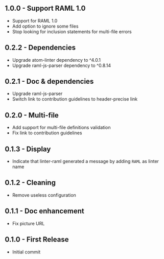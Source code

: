 ## 1.0.0 - Support RAML 1.0
* Support for RAML 1.0
* Add option to ignore some files
* Stop looking for inclusion statements for multi-file errors

## 0.2.2 - Dependencies
* Upgrade atom-linter dependency to ^4.0.1
* Upgrade raml-js-parser dependency to ^0.8.14

## 0.2.1 - Doc & dependencies
* Upgrade raml-js-parser
* Switch link to contribution guidelines to header-precise link

## 0.2.0 - Multi-file
* Add support for multi-file definitions validation
* Fix link to contribution guidelines

## 0.1.3 - Display
* Indicate that linter-raml generated a message by adding `RAML` as linter name

## 0.1.2 - Cleaning
* Remove useless configuration

## 0.1.1 - Doc enhancement
* Fix picture URL

## 0.1.0 - First Release
* Initial commit
